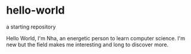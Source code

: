 # hello-world
a starting repository

Hello World,
I'm Nha, an energetic person to learn computer science. 
I'm new but the field makes me interesting and long to discover more.
